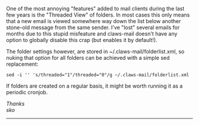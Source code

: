 One of the most annoying "features" added to mail clients during the last few years is the "Threaded View" of folders. In most cases this only means that a new email is viewed somewhere way down the list below another stone-old message from the same sender. I've "lost" several emails for months due to this stupid misfeature and claws-mail doesn't have any option to globally disable this crap (but enables it by default!).  

The folder settings however, are stored in ~/.claws-mail/folderlist.xml, so nuking that option for all folders can be achieved with a simple sed replacement:  

```shell
sed -i '' 's/threaded="1"/threaded="0"/g ~/.claws-mail/folderlist.xml
```

If folders are created on a regular basis, it might be worth running it as a periodic cronjob.  


_Thanks_  
_sko_

----
